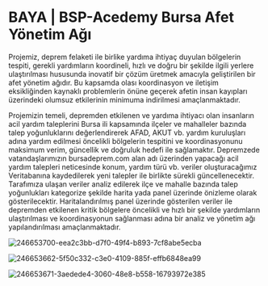 # BAYA | BSP-Acedemy Bursa Afet Yönetim Ağı

Projemiz, deprem felaketi ile birlike yardıma ihtiyaç duyulan bölgelerin tespiti, gerekli yardımların koordineli, hızlı ve doğru bir şekilde ilgili yerlere ulaştırılması hususunda inovatif bir çözüm üretmek amacıyla geliştirilen bir afet yönetim ağıdır. Bu kapsamda olası koordinasyon ve iletişim eksikliğinden kaynaklı problemlerin önüne geçerek afetin insan kayıpları üzerindeki olumsuz etkilerinin minimuma indirilmesi amaçlanmaktadır.

Projemizin temeli, depremden etkilenen ve yardıma ihtiyacı olan insanların acil yardım taleplerini Bursa ili kapsamında ilçeler ve mahalleler bazında talep yoğunluklarını değerlendirerek AFAD, AKUT vb. yardım kuruluşları adına yardım edilmesi öncelikli bölgelerin tespitini ve koordinasyonunu maksimum verim, güncellik ve doğruluk hedefi ile sağlamaktır. Depremzede vatandaşlarımızın bursadeprem.com alan adı üzerinden yapacağı acil yardım talepleri neticesinde konum, yardım türü vb. veriler oluşturacağımız Veritabanına kaydedilerek yeni talepler ile birlikte sürekli güncellenecektir. Tarafımıza ulaşan veriler analiz edilerek ilçe ve mahalle bazında talep yoğunlukları kategorize şekilde harita yada panel üzerinde önizleme olarak gösterilecektir. Haritalandırılmış panel üzerinde gösterilen veriler ile depremden etkilenen kritik bölgelere öncelikli ve hızlı bir şekilde yardımların ulaştırılması ve koordinasyonun sağlanması adına bir analiz ve yönetim ağı yapılandırılması amaçlanmaktadır.

![246653700-eea2c3bb-d7f0-49f4-b893-7cf8abe5ecba](https://github.com/sekiilkay/BAYA/assets/103059048/7888bc4a-e646-407a-a75e-a6fb20a0fd70)

![246653662-5f50c332-c3e0-4109-885f-effb6848ea99](https://github.com/sekiilkay/BAYA/assets/103059048/9bee563e-615d-4a98-a6a3-0880568694f0)

![246653671-3aedede4-3060-48e8-b558-16793972e385](https://github.com/sekiilkay/BAYA/assets/103059048/f82a7bc9-9951-49b9-b5f4-1e31a004c63f)

